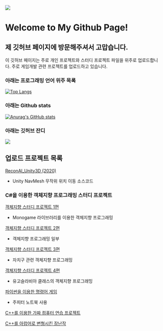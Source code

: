 <img src="https://ifh.cc/g/WgKPZT.png"/>

# Welcome to My Github Page! 
## 제 깃허브 페이지에 방문해주셔서 고맙습니다.

이 깃허브 페이지는 주로 개인 프로젝트와 스터디 프로젝트 파일을 위주로 업로드합니다.
주로 게임개발 관련 프로젝트를 업로드하고 있습니다.

### 아래는 프로그래밍 언어 위주 목록

[![Top Langs](https://github-readme-stats.vercel.app/api/top-langs/?username=ApexNAM)](https://github.com/ApexNAM/github-readme-stats)


### 아래는 Github stats
[![Anurag's GitHub stats](https://github-readme-stats.vercel.app/api?username=ApexNAM)](https://github.com/ApexNAM/github-readme-stats)


### 아래는 깃허브 잔디
<img src="http://mazandi.herokuapp.com/api?handle={ApexNAM}&theme=warm"/>

## 업로드 프로젝트 목록
<a href="https://github.com/ApexNAM/ReconAI_Unity3D"> ReconAI_Unity3D (2020) </a> 
- Unity NavMesh 무작위 위치 이동 소스코드

### C#을 이용한 객체지향 프로그래밍 스터디 프로젝트
<a href="https://github.com/ApexNAM/SeoulCybermenUnivs_OOP_Study_T_From_JaeminPark_Monogame"> 객체지향 스터디 프로젝트 1편 </a>
- Monogame 라이브러리를 이용한 객체지향 프로그래밍 

<a href="https://github.com/ApexNAM/SeoulCybermenUnivs_OOP_Study"> 객체지향 스터디 프로젝트 2편 </a>
- 객체지향 프로그래밍 일부

<a href="https://github.com/ApexNAM/SeoulCybermenUnivs_OOP_Study_CityGuCheck"> 객체지향 스터디 프로젝트 3편 </a>
- 자치구 관련 객체지향 프로그래밍 

<a href="https://github.com/ApexNAM/SeoulCybermenUnivs_OOP_Study_Yugoslavia"> 객체지향 스터디 프로젝트 4편 </a>
- 유고슬라비아 클래스의 객체지향 프로그래밍

<a href="https://github.com/ApexNAM/PythonCommandGame"> 파이썬을 이용한 명령어 게임 </a>
- 주피터 노트북 사용

<a href="https://github.com/ApexNAM/SangusComputerEntertainment_StudyCode_"> C++를 이용한 가짜 컴퓨터 연습 프로젝트 </a>

<a href="https://github.com/ApexNAM/Programing_Arabia"> C++를 아랍어로 변형시킨 장난작 </a>


